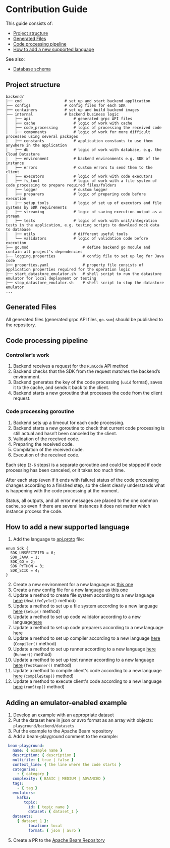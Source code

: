 <!--
    Licensed to the Apache Software Foundation (ASF) under one
    or more contributor license agreements.  See the NOTICE file
    distributed with this work for additional information
    regarding copyright ownership.  The ASF licenses this file
    to you under the Apache License, Version 2.0 (the
    "License"); you may not use this file except in compliance
    with the License.  You may obtain a copy of the License at

      http://www.apache.org/licenses/LICENSE-2.0

    Unless required by applicable law or agreed to in writing,
    software distributed under the License is distributed on an
    "AS IS" BASIS, WITHOUT WARRANTIES OR CONDITIONS OF ANY
    KIND, either express or implied.  See the License for the
    specific language governing permissions and limitations
    under the License.
-->

# Contribution Guide

This guide consists of:

- [Project structure](#project-structure)
- [Generated Files](#generated-files)
- [Code processing pipeline](#code-processing-pipeline)
- [How to add a new supported language](#how-to-add-a-new-supported-language)

See also:
- [Database schema](SCHEMA.md)

## Project structure

```
backend/
├── cmd                   # set up and start backend application
├── configs               # config files for each SDK
├── containers            # set up and build backend images
├── internal              # backend business logic
│   ├── api                   # generated grpc API files
│   ├── cache                 # logic of work with cache
│   ├── code_processing       # logic of processing the received code
│   ├── components            # logic of work for more difficult processes using several packages
│   ├── constants             # application constants to use them anywhere in the application
│   ├── db                    # logic of work with database, e.g. the Cloud Datastore
│   ├── environment           # backend environments e.g. SDK of the instance
│   ├── errors                # custom errors to send them to the client
│   ├── executors             # logic of work with code executors
│   ├── fs_tool               # logic of work with a file system of code processing to prepare required files/folders
│   ├── logger                # custom logger
│   ├── preparers             # logic of preparing code before execution
│   ├── setup_tools           # logic of set up of executors and file systems by SDK requirements
│   ├── streaming             # logic of saving execution output as a stream
│   ├── tests                 # logic of work with unit/integration tests in the application, e.g. testing scripts to download mock data to database
│   ├── utils                 # different useful tools
│   └── validators            # logic of validation code before execution
├── go.mod                        # define backend go module and contain all project's dependencies
├── logging.properties            # config file to set up log for Java code
├── properties.yaml               # property file consists of application properties required for the operation logic
├── start_datastore_emulator.sh   # shell script to run the datastore emulator for local deployment or testing
├── stop_datastore_emulator.sh    # shell script to stop the datastore emulator
...
```

## Generated Files

All generated files (generated grpc API files, `go.sum`) should be published to the repository.

## Code processing pipeline

### Controller’s work

1. Backend receives a request for the `RunCode` API method
2. Backend checks that the SDK from the request matches the backend’s environment.
3. Backend generates the key of the code processing (`uuid` format), saves it to the cache, and sends it back to the
   client.
4. Backend starts a new goroutine that processes the code from the client request.

### Code processing goroutine

1. Backend sets up a timeout for each code processing.
2. Backend starts a new goroutine to check that current code processing is still actual and hasn’t been canceled by the
   client.
3. Validation of the received code.
4. Preparing the received code.
5. Compilation of the received code.
6. Execution of the received code.

Each step (`3-6` steps) is a separate goroutine and could be stopped if code processing has been canceled, or it takes
too much time.

After each step (even if it ends with failure) status of the code processing changes according to a finished step, so
the client clearly understands what is happening with the code processing at the moment.

Status, all outputs, and all error messages are placed to the one common cache, so even if there are several instances
it does not matter which instance process the code.

## How to add a new supported language

1. Add the language to [api.proto](../api/v1/api.proto) file:

```
enum Sdk {
  SDK_UNSPECIFIED = 0;
  SDK_JAVA = 1;
  SDK_GO = 2;
  SDK_PYTHON = 3;
  SDK_SCIO = 4;
}
```

2. Create a new environment for a new language as [this one](containers/java)
3. Create a new config file for a new language as [this one](configs/SDK_JAVA.json)
4. Update a method to create file system according to a new language [here](internal/fs_tool/fs.go) (`NewLifeCycle()`
   method)
5. Update a method to set up a file system according to a new
   language [here](internal/setup_tools/life_cycle/life_cycle_setuper.go) (`Setup()` method)
6. Update a method to set up code validator according to a new language[here](internal/utils/validators_utils.go)
7. Update a method to set up code preparers according to a new language [here](internal/utils/preparators_utils.go)
8. Update a method to set up compiler according to a new
   language [here](internal/setup_tools/builder/setup_builder.go) (`Compiler()` method)
9. Update a method to set up runner according to a new
   language [here](internal/setup_tools/builder/setup_builder.go) (`Runner()` method)
10. Update a method to set up test runner according to a new
    language [here](internal/setup_tools/builder/setup_builder.go) (`TestRunner()` method)
11. Update a method to compile client's code according to a new
    language [here](internal/code_processing/code_processing.go) (`compileStep()` method)
12. Update a method to execute client's code according to a new
    language [here](internal/code_processing/code_processing.go) (`runStep()` method)

## Adding an emulator-enabled example
1. Develop an example with an appropriate dataset
2. Put the dataset here in json or avro format as an array with objects: `playground/backend/datasets`
3. Put the example to the Apache Beam repository
4. Add a beam-playground comment to the example:
```yaml
 beam-playground:
   name: { example name }
   description: { description }
   multifile: { true | false }
   context_line: { the line where the code starts }
   categories:
     - { category }
   complexity: { BASIC | MEDIUM | ADVANCED }
   tags:
     - { tag }
   emulators:
     kafka:
        topic:
          id: { topic name }
          dataset: { dataset_1 }
   datasets:
     { dataset_1 }:
          location: local
          format: { json | avro }
```
5. Create a PR to the [Apache Beam Repository](https://github.com/apache/beam)
